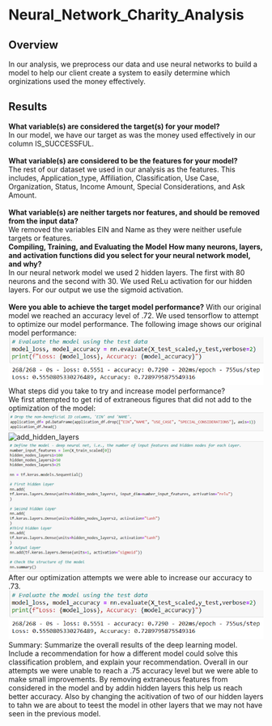 # Neural_Network_Charity_Analysis
## Overview
In our analysis, we preprocess our data and use neural networks to build a model to help our client create a system to easily determine which orginizations used the money effectively.
## Results
**What variable(s) are considered the target(s) for your model?** <br>
In our model, we have our target as was the money used effectively in our column IS_SUCCESSFUL. <br>
<br>
**What variable(s) are considered to be the features for your model?** <br>
The rest of our dataset we used in our analysis as the features. This includes, Application_type, Affiliation, Classification, Use Case, Organization, Status, Income Amount, Special Considerations, and Ask Amount. <br>
<br>
**What variable(s) are neither targets nor features, and should be removed from the input data?** <br>
We removed the variables EIN and Name as they were neither usefule targets or features. <br>
**Compiling, Training, and Evaluating the Model**
**How many neurons, layers, and activation functions did you select for your neural network model, and why?** <br>
In our neural network model we used 2 hidden layers. The first with 80 neurons and the second with 30. We used ReLu activation for our hidden layers. For our output we use the sigmoid activation. <br>
<br>
**Were you able to achieve the target model performance?**
With our original model we reached an accuracy level of .72. We used tensorflow to  attempt to optimize our model performance. The following image shows our original model performance: <br>
![original_performance](images/OG.png)
<br>
What steps did you take to try and increase model performance? <br>
We first attempted to get rid of extraneous figures that did not add to the optimization of the model: <br>
![drop_extra_features](images/drop_columns.png)
![add_hidden_layers](images/add_neurons.png)
![change activation](images/activation.png)
After our optimization attempts we were able to increase our accuracy to .73.
![Final optimization](images/OG.png)
Summary: Summarize the overall results of the deep learning model. Include a recommendation for how a different model could solve this classification problem, and explain your recommendation.
Overall in our attempts we were unable to reach a .75 accuracy level but we were able to make small improvements. By removing extraneous features from considered in the model and by addin hidden layers this help us reach better accuracy. Also by changing the acitivation of two of our hidden layers to tahn we are about to teest the model in other layers that we may not have seen in the previous model. 